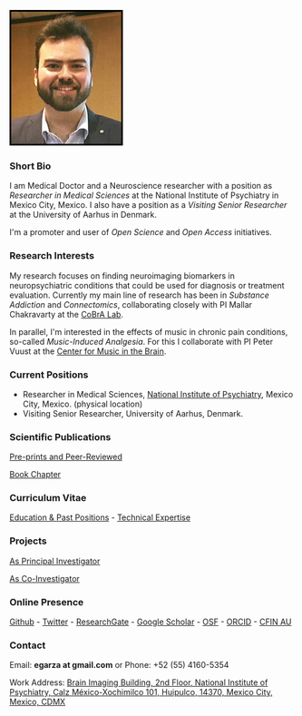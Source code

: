 ![Eduardo Garza](ed_2016_3.jpg)

### Short Bio
I am Medical Doctor and a Neuroscience researcher with a position as *Researcher in Medical Sciences* at the National Institute of Psychiatry in Mexico City, Mexico. I also have a position as a *Visiting Senior Researcher* at the University of Aarhus in Denmark. 

I'm a promoter and user of *Open Science* and *Open Access* initiatives.

### Research Interests
My research focuses on finding neuroimaging biomarkers in neuropsychiatric conditions that could be used for diagnosis or treatment evaluation. Currently my main line of research has been in *Substance Addiction* and *Connectomics*, collaborating closely with PI Mallar Chakravarty at the [CoBrA Lab](http://cobralab.ca).


In parallel, I'm interested in the effects of music in chronic pain conditions, so-called *Music-Induced Analgesia*. For this I collaborate with PI Peter Vuust at the [Center for Music in the Brain](http://musicinthebrain.au.dk/).

### Current Positions
* Researcher in Medical Sciences, [National Institute of Psychiatry](http://www.inprf.gob.mx), Mexico City, Mexico. (physical location)
* Visiting Senior Researcher, University of Aarhus, Denmark.

### Scientific Publications
[Pre-prints and Peer-Reviewed](pub.md)

[Book Chapter](book.md)

### Curriculum Vitae
[Education & Past Positions](pos.md) - [Technical Expertise](exp.md)

### Projects
[As Principal Investigator](proj1.md)

[As Co-Investigator](proj2.md)

### Online Presence
[Github](https://github.com/egarza) - [Twitter](https://twitter.com/egarzav) - [ResearchGate](https://www.researchgate.net/profile/Eduardo_Garza_Villarreal) - [Google Scholar](https://scholar.google.dk/citations?user=bX502bUAAAAJ&hl=en) - [OSF](https://osf.io/uc6aj/) - [ORCID](https://orcid.org/0000-0003-1381-8648) - [CFIN AU](http://pure.au.dk/portal/en/eduardoa@cfin.au.dk)

### Contact
Email: **egarza at gmail.com**	or Phone: +52 (55) 4160-5354

Work Address: [Brain Imaging Building, 2nd Floor, National Institute of Psychiatry, Calz México-Xochimilco 101, Huipulco, 14370, Mexico City, Mexico, CDMX](https://goo.gl/maps/2Qy6nTGp6kw) 
